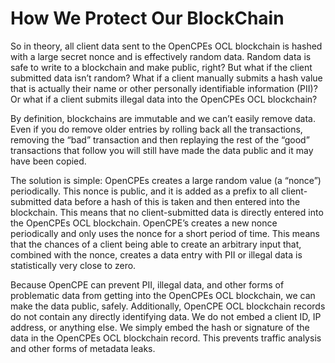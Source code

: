 # How We Protect Our BlockChain

So in theory, all client data sent to the OpenCPEs OCL blockchain is hashed with a large secret nonce and is effectively random data. Random data is safe to write to a blockchain and make public, right? But what if the client submitted data isn’t random? What if a client manually submits a hash value that is actually their name or other personally identifiable information (PII)? Or what if a client submits illegal data into the OpenCPEs OCL blockchain?

By definition, blockchains are immutable and we can’t easily remove data. Even if you do remove older entries by rolling back all the transactions, removing the “bad” transaction and then replaying the rest of the “good” transactions that follow you will still have made the data public and it may have been copied.

The solution is simple: OpenCPEs creates a large random value (a “nonce”) periodically. This nonce is public, and it is added as a prefix to all client-submitted data before a hash of this is taken and then entered into the blockchain. This means that no client-submitted data is directly entered into the OpenCPEs OCL blockchain. OpenCPE’s creates a new nonce periodically and only uses the nonce for a short period of time. This means that the chances of a client being able to create an arbitrary input that, combined with the nonce, creates a data entry with PII or illegal data is statistically very close to zero.

Because OpenCPE can prevent PII, illegal data, and other forms of problematic data from getting into the OpenCPEs OCL blockchain, we can make the data public, safely.
Additionally, OpenCPE OCL blockchain records do not contain any directly identifying data. We do not embed a client ID, IP address, or anything else. We simply embed the hash or signature of the data in the OpenCPEs OCL blockchain record. This prevents traffic analysis and other forms of metadata leaks.
